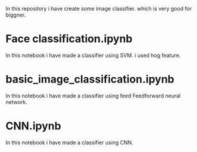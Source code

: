 
In this repository i have create some image classifier. which is very good for biggner. 
<h1> Face classification.ipynb </h1>
    In this notebook i have made a classifier using SVM. i used hog feature. 
<h1> basic_image_classification.ipynb </h1>
    In this notebook i have made a classifier using feed Feedforward neural network. 
<h1> CNN.ipynb </h1>
    In this notebook i have made a classifier using CNN. 
